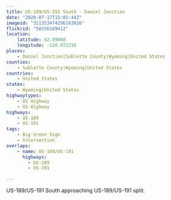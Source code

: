 ```yaml
---
title: US-189/US-191 South - Daniel Junction
date: "2020-07-17T15:05:44Z"
imageid: "311353474296103826"
flickrid: "50156189412"
location:
    latitude: 42.89068
    longitude: -110.072216
places:
    - Daniel Junction|Sublette County|Wyoming|United States
counties:
    - Sublette County|Wyoming|United States
countries:
    - United States
states:
    - Wyoming|United States
highwaytypes:
    - US Highway
    - US Highway
highways:
    - US-189
    - US-191
tags:
    - Big Green Sign
    - Intersection
overlaps:
    - name: US-189/US-191
      highways:
        - US-189
        - US-191

---
```

US-189/US-191 South approaching US-189/US-191 split.
